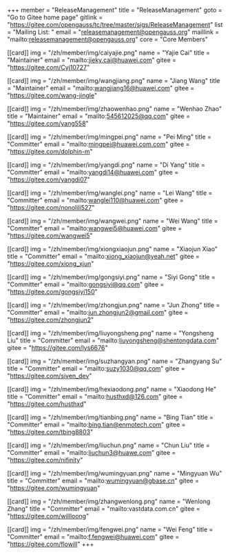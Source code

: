 +++
member = "ReleaseManagement"
title = "ReleaseManagement"
goto = "Go to Gitee home page"
gitlink = "https://gitee.com/opengauss/tc/tree/master/sigs/ReleaseManagement"
list = "Mailing List: "
email = "releasemanagement@opengauss.org"
maillink = "mailto:releasemanagement@opengauss.org"
core = "Core Members"

[[card]]
    img = "/zh/member/img/caiyajie.png"
    name = "Yajie Cai"
    title = "Maintainer"
    email = "mailto:jieky.cai@huawei.com"
    gitee = "https://gitee.com/Cyj10727"

[[card]]
img = "/zh/member/img/wangjiang.png"
name = "Jiang Wang"
title = "Maintainer"
email = "mailto:wangjiang16@huawei.com"
gitee = "https://gitee.com/wang-jingle"

[[card]]
img = "/zh/member/img/zhaowenhao.png"
name = "Wenhao Zhao"
title = "Maintainer"
email = "mailto:545612025@qq.com"
gitee = "https://gitee.com/yang558"


[[card]]
img = "/zh/member/img/mingpei.png"
name = "Pei Ming"
title = "Committer"
email = "mailto:mingpei@huawei.com.com"
gitee = "https://gitee.com/dolphin-m"

[[card]]
img = "/zh/member/img/yangdi.png"
name = "Di Yang"
title = "Committer"
email = "mailto:yangdi14@huawei.com"
gitee = "https://gitee.com/yangdi07"

[[card]]
img = "/zh/member/img/wanglei.png"
name = "Lei Wang"
title = "Committer"
email = "mailto:wanglei110@huawei.com"
gitee = "https://gitee.com/nonolili527"

[[card]]
img = "/zh/member/img/wangwei.png"
name = "Wei Wang"
title = "Committer"
email = "mailto:wangwei5@huawei.com"
gitee = "https://gitee.com/wangwei5"

[[card]]
img = "/zh/member/img/xiongxiaojun.png"
name = "Xiaojun Xiao"
title = "Committer"
email = "mailto:xiong_xiaojun@yeah.net"
gitee = "https://gitee.com/xiong_xjun"

[[card]]
img = "/zh/member/img/gongsiyi.png"
name = "Siyi Gong"
title = "Committer"
email = "mailto:gongsiyi@qq.com"
gitee = "https://gitee.com/gongsiyi150"

[[card]]
img = "/zh/member/img/zhongjun.png"
name = "Jun Zhong"
title = "Committer"
email = "mailto:jun.zhongjun2@gmail.com"
gitee = "https://gitee.com/zhongjun2"

[[card]]
img = "/zh/member/img/liuyongsheng.png"
name = "Yongsheng Liu"
title = "Committer"
email = "mailto:liuyongsheng@shentongdata.com"
gitee = "https://gitee.com/lys6676"

[[card]]
img = "/zh/member/img/suzhangyan.png"
name = "Zhangyang Su"
title = "Committer"
email = "mailto:suzy1030@qq.com"
gitee = "https://gitee.com/siven_dev"

[[card]]
img = "/zh/member/img/hexiaodong.png"
name = "Xiaodong He"
title = "Committer"
email = "mailto:husthxd@126.com"
gitee = "https://gitee.com/husthxd"

[[card]]
img = "/zh/member/img/tianbing.png"
name = "Bing Tian"
title = "Committer"
email = "mailto:bing.tian@enmotech.com"
gitee = "https://gitee.com/tbing8803"

[[card]]
img = "/zh/member/img/liuchun.png"
name = "Chun Liu"
title = "Committer"
email = "mailto:liuchun3@huawe.com"
gitee = "https://gitee.com/nifinity"

[[card]]
img = "/zh/member/img/wumingyuan.png"
name = "Mingyuan Wu"
title = "Committer"
email = "mailto:wumingyuan@gbase.cn"
gitee = "https://gitee.com/wumingyuan"

[[card]]
img = "/zh/member/img/zhangwenlong.png"
name = "Wenlong Zhang"
title = "Committer"
email = "mailto:vastdata.com.cn"
gitee = "https://gitee.com/willloong"

[[card]]
img = "/zh/member/img/fengwei.png"
name = "Wei Feng"
title = "Committer"
email = "mailto:f.fengwei@huawei.com"
gitee = "https://gitee.com/flowill"
+++